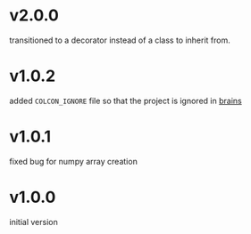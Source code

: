 # v2.0.0

transitioned to a decorator instead of a class to inherit from.

# v1.0.2

added `COLCON_IGNORE` file so that the project is ignored in [brains](https://github.com/EPFL-RT-Driverless/brains)
# v1.0.1

fixed bug for numpy array creation


# v1.0.0

initial version
